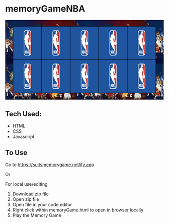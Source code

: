 # memoryGameNBA

![NBA Board image](image/memoryCover.png)

## Tech Used:
- HTML
- CSS
- Javascript

## To Use

Go to https://suitsmemorygame.netlify.app

Or 

For local use/editing

1. Download zip file
2. Open zip file
3. Open file in your code editor
4. Right click within memoryGame.html to open in browser locally
5. Play the Memory Game